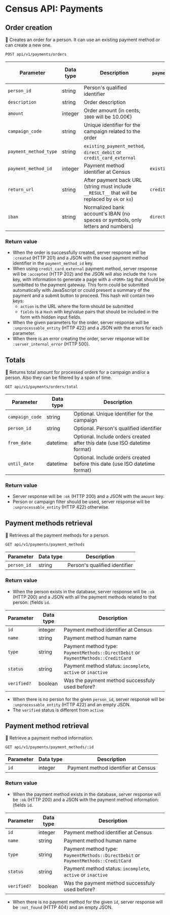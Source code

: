 # Census API: Payments

## Order creation
:round_pushpin: Creates an order for a person. It can use an existing payment method or can create a new one.
```
POST api/v1/payments/orders
```

Parameter             | Data type | Description            | Only when `payment_method_type` is ...
----------------------|-----------|------------------------|------------------
`person_id`           |  string   | Person's qualified identifier
`description`         |  string   | Order description
`amount`              |  integer  | Order amount (in cents, `1000` will be 10.00€)
`campaign_code`       |  string   | Unique identifier for the campaign related to the order
`payment_method_type` |  string   | `existing_payment_method`, `direct_debit` or `credit_card_external`
`payment_method_id`   |  integer  | Payment method identifier at Census | `existing_payment_method`
`return_url`          |  string   | After payment back URL (string must include `__RESULT__` that will be replaced by `ok` or `ko`)  | `credit_card_external`
`iban`                |  string   | Normalized bank account's IBAN (no speces or symbols, only letters and numbers) | `direct_debit`

### Return value
* When the order is successfully created, server response will be `:created` (HTTP 201) and a JSON with the used payment method identifier in the `payment_method_id` key.
* When using `credit_card_external` payment method, server response will be `:accepted` (HTTP 202) and the JSON will also include the `form` key, with information to generate a page with a `<FORM>` tag that should be sumbitted to the payment gateway. This form could be submitted automatically with JavaSscript or could present a summary of the payment and a submit button to proceed. This hash will contain two keys:
  * `action` is the URL where the form should be submitted
  * `fields` is a `Hash` with key/value pairs that should be included in the form with hidden input fields.
* When the given parameters for the order, server response will be `:unprocessable_entity` (HTTP 422) and a JSON with the errors for each parameter.
* When there is an error creating the order, server response will be `:server_internal_error` (HTTP 500).

## Totals
:round_pushpin: Returns total amount for processed orders for a campaign and/or a person. Also they can be filtered by a span of time.
```
GET api/v1/payments/orders/total
```

Parameter             | Data type | Description
----------------------|-----------|------------------------
`campaign_code`       |  string   | Optional. Unique identifier for the campaign
`person_id`           |  string   | Optional. Person's qualified identifier
`from_date`           |  datetime | Optional. Include orders created after this date (use ISO datetime format)
`until_date`          |  datetime | Optional. Include orders created before this date (use ISO datetime format)

### Return value
* Server response will be `:ok` (HTTP 200) and a JSON with the `amount` key.
* Person or campaign filter should be used, server response will be `:unprocessable_entity` (HTTP 422) otherwise.

## Payment methods retrieval
:round_pushpin: Retrieves all the payment methods for a person.
```
GET api/v1/payments/payment_methods
```

Parameter             | Data type | Description
----------------------|-----------|------------------------
`person_id`           |  string   | Person's qualified identifier

### Return value
* When the person exists in the database, server response will be `:ok` (HTTP 200) and a JSON with all the payment methods related to that person:
 (fields `id`.

Parameter             | Data type | Description
----------------------|-----------|------------------------
`id`                  |  integer  | Payment method identifier at Census
`name`                |  string   | Payment method human name
`type`                |  string   | Payment method type: `PaymentMethods::DirectDebit` or `PaymentMethods::CreditCard`
`status`              |  string   | Payment method status: `incomplete`, `active` or `inactive`
`verified?`           |  boolean  | Was the payment method successfuly used before?

* When there is no person for the given `person_id`, server response will be `:unprocessable_entity` (HTTP 422) and an empty JSON.
* The `verified` status is different from `active`

## Payment method retrieval
:round_pushpin: Retrieve a payment method information.
```
GET api/v1/payments/payment_methods/:id
```

Parameter             | Data type | Description
----------------------|-----------|------------------------
`id`                  |  integer  | Payment method identifier at Census

### Return value
* When the payment method exists in the database, server response will be `:ok` (HTTP 200) and a JSON with the payment method information:
 (fields `id`.

Parameter             | Data type | Description
----------------------|-----------|------------------------
`id`                  |  integer  | Payment method identifier at Census
`name`                |  string   | Payment method human name
`type`                |  string   | Payment method type: `PaymentMethods::DirectDebit` or `PaymentMethods::CreditCard`
`status`              |  string   | Payment method status: `incomplete`, `active` or `inactive`
`verified?`           |  boolean  | Was the payment method successfuly used before?

* When there is no payment method for the given `id`, server response will be `:not_found` (HTTP 404) and an empty JSON.
